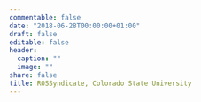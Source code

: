 ```yaml
---
commentable: false
date: "2018-06-28T00:00:00+01:00"
draft: false
editable: false
header:
  caption: ""
  image: ""
share: false
title: ROSSyndicate, Colorado State University
---
```


